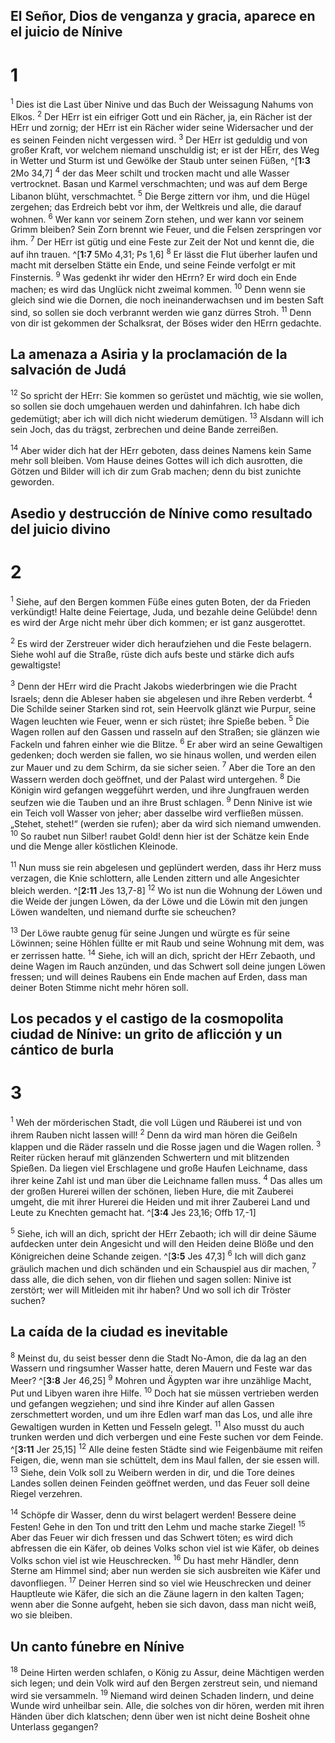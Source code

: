 ## El Señor, Dios de venganza y gracia, aparece en el juicio de Nínive
# 1
<sup class='bibleverse'>1</sup> Dies ist die Last über Ninive und das Buch der Weissagung Nahums von Elkos. <sup class='bibleverse'>2</sup> Der HErr ist ein eifriger Gott und ein Rächer, ja, ein Rächer ist der HErr und zornig; der HErr ist ein Rächer wider seine Widersacher und der es seinen Feinden nicht vergessen wird. <sup class='bibleverse'>3</sup> Der HErr ist geduldig und von großer Kraft, vor welchem niemand unschuldig ist; er ist der HErr, des Weg in Wetter und Sturm ist und Gewölke der Staub unter seinen Füßen, ^[**1:3** 2Mo 34,7] <sup class='bibleverse'>4</sup> der das Meer schilt und trocken macht und alle Wasser vertrocknet. Basan und Karmel verschmachten; und was auf dem Berge Libanon blüht, verschmachtet. <sup class='bibleverse'>5</sup> Die Berge zittern vor ihm, und die Hügel zergehen; das Erdreich bebt vor ihm, der Weltkreis und alle, die darauf wohnen. <sup class='bibleverse'>6</sup> Wer kann vor seinem Zorn stehen, und wer kann vor seinem Grimm bleiben? Sein Zorn brennt wie Feuer, und die Felsen zerspringen vor ihm. <sup class='bibleverse'>7</sup> Der HErr ist gütig und eine Feste zur Zeit der Not und kennt die, die auf ihn trauen. ^[**1:7** 5Mo 4,31; Ps 1,6] <sup class='bibleverse'>8</sup> Er lässt die Flut überher laufen und macht mit derselben Stätte ein Ende, und seine Feinde verfolgt er mit Finsternis. <sup class='bibleverse'>9</sup> Was gedenkt ihr wider den HErrn? Er wird doch ein Ende machen; es wird das Unglück nicht zweimal kommen. <sup class='bibleverse'>10</sup> Denn wenn sie gleich sind wie die Dornen, die noch ineinanderwachsen und im besten Saft sind, so sollen sie doch verbrannt werden wie ganz dürres Stroh. <sup class='bibleverse'>11</sup> Denn von dir ist gekommen der Schalksrat, der Böses wider den HErrn gedachte. 


 

## La amenaza a Asiria y la proclamación de la salvación de Judá
<sup class='bibleverse'>12</sup> So spricht der HErr: Sie kommen so gerüstet und mächtig, wie sie wollen, so sollen sie doch umgehauen werden und dahinfahren. Ich habe dich gedemütigt; aber ich will dich nicht wiederum demütigen. <sup class='bibleverse'>13</sup> Alsdann will ich sein Joch, das du trägst, zerbrechen und deine Bande zerreißen. 


<sup class='bibleverse'>14</sup> Aber wider dich hat der HErr geboten, dass deines Namens kein Same mehr soll bleiben. Vom Hause deines Gottes will ich dich ausrotten, die Götzen und Bilder will ich dir zum Grab machen; denn du bist zunichte geworden.



## Asedio y destrucción de Nínive como resultado del juicio divino
# 2
<sup class='bibleverse'>1</sup> Siehe, auf den Bergen kommen Füße eines guten Boten, der da Frieden verkündigt! Halte deine Feiertage, Juda, und bezahle deine Gelübde! denn es wird der Arge nicht mehr über dich kommen; er ist ganz ausgerottet. 


<sup class='bibleverse'>2</sup> Es wird der Zerstreuer wider dich heraufziehen und die Feste belagern. Siehe wohl auf die Straße, rüste dich aufs beste und stärke dich aufs gewaltigste! 


<sup class='bibleverse'>3</sup> Denn der HErr wird die Pracht Jakobs wiederbringen wie die Pracht Israels; denn die Ableser haben sie abgelesen und ihre Reben verderbt. <sup class='bibleverse'>4</sup> Die Schilde seiner Starken sind rot, sein Heervolk glänzt wie Purpur, seine Wagen leuchten wie Feuer, wenn er sich rüstet; ihre Spieße beben. <sup class='bibleverse'>5</sup> Die Wagen rollen auf den Gassen und rasseln auf den Straßen; sie glänzen wie Fackeln und fahren einher wie die Blitze. <sup class='bibleverse'>6</sup> Er aber wird an seine Gewaltigen gedenken; doch werden sie fallen, wo sie hinaus wollen, und werden eilen zur Mauer und zu dem Schirm, da sie sicher seien. <sup class='bibleverse'>7</sup> Aber die Tore an den Wassern werden doch geöffnet, und der Palast wird untergehen. <sup class='bibleverse'>8</sup> Die Königin wird gefangen weggeführt werden, und ihre Jungfrauen werden seufzen wie die Tauben und an ihre Brust schlagen. <sup class='bibleverse'>9</sup> Denn Ninive ist wie ein Teich voll Wasser von jeher; aber dasselbe wird verfließen müssen. „Stehet, stehet!“ (werden sie rufen); aber da wird sich niemand umwenden. <sup class='bibleverse'>10</sup> So raubet nun Silber! raubet Gold! denn hier ist der Schätze kein Ende und die Menge aller köstlichen Kleinode. 


<sup class='bibleverse'>11</sup> Nun muss sie rein abgelesen und geplündert werden, dass ihr Herz muss verzagen, die Knie schlottern, alle Lenden zittern und alle Angesichter bleich werden. ^[**2:11** Jes 13,7-8] <sup class='bibleverse'>12</sup> Wo ist nun die Wohnung der Löwen und die Weide der jungen Löwen, da der Löwe und die Löwin mit den jungen Löwen wandelten, und niemand durfte sie scheuchen? 



<sup class='bibleverse'>13</sup> Der Löwe raubte genug für seine Jungen und würgte es für seine Löwinnen; seine Höhlen füllte er mit Raub und seine Wohnung mit dem, was er zerrissen hatte. <sup class='bibleverse'>14</sup> Siehe, ich will an dich, spricht der HErr Zebaoth, und deine Wagen im Rauch anzünden, und das Schwert soll deine jungen Löwen fressen; und will deines Raubens ein Ende machen auf Erden, dass man deiner Boten Stimme nicht mehr hören soll.

## Los pecados y el castigo de la cosmopolita ciudad de Nínive: un grito de aflicción y un cántico de burla
# 3
<sup class='bibleverse'>1</sup> Weh der mörderischen Stadt, die voll Lügen und Räuberei ist und von ihrem Rauben nicht lassen will! <sup class='bibleverse'>2</sup> Denn da wird man hören die Geißeln klappen und die Räder rasseln und die Rosse jagen und die Wagen rollen. <sup class='bibleverse'>3</sup> Reiter rücken herauf mit glänzenden Schwertern und mit blitzenden Spießen. Da liegen viel Erschlagene und große Haufen Leichname, dass ihrer keine Zahl ist und man über die Leichname fallen muss. <sup class='bibleverse'>4</sup> Das alles um der großen Hurerei willen der schönen, lieben Hure, die mit Zauberei umgeht, die mit ihrer Hurerei die Heiden und mit ihrer Zauberei Land und Leute zu Knechten gemacht hat. 
^[**3:4** Jes 23,16; Offb 17,-1] 


<sup class='bibleverse'>5</sup> Siehe, ich will an dich, spricht der HErr Zebaoth; ich will dir deine Säume aufdecken unter dein Angesicht und will den Heiden deine Blöße und den Königreichen deine Schande zeigen. ^[**3:5** Jes 47,3] <sup class='bibleverse'>6</sup> Ich will dich ganz gräulich machen und dich schänden und ein Schauspiel aus dir machen, <sup class='bibleverse'>7</sup> dass alle, die dich sehen, von dir fliehen und sagen sollen: Ninive ist zerstört; wer will Mitleiden mit ihr haben? Und wo soll ich dir Tröster suchen? 




## La caída de la ciudad es inevitable
<sup class='bibleverse'>8</sup> Meinst du, du seist besser denn die Stadt No-Amon, die da lag an den Wassern und ringsumher Wasser hatte, deren Mauern und Feste war das Meer? ^[**3:8** Jer 46,25] <sup class='bibleverse'>9</sup> Mohren und Ägypten war ihre unzählige Macht, Put und Libyen waren ihre Hilfe. <sup class='bibleverse'>10</sup> Doch hat sie müssen vertrieben werden und gefangen wegziehen; und sind ihre Kinder auf allen Gassen zerschmettert worden, und um ihre Edlen warf man das Los, und alle ihre Gewaltigen wurden in Ketten und Fesseln gelegt. <sup class='bibleverse'>11</sup> Also musst du auch trunken werden und dich verbergen und eine Feste suchen vor dem Feinde. ^[**3:11** Jer 25,15] <sup class='bibleverse'>12</sup> Alle deine festen Städte sind wie Feigenbäume mit reifen Feigen, die, wenn man sie schüttelt, dem ins Maul fallen, der sie essen will. <sup class='bibleverse'>13</sup> Siehe, dein Volk soll zu Weibern werden in dir, und die Tore deines Landes sollen deinen Feinden geöffnet werden, und das Feuer soll deine Riegel verzehren. 

 

<sup class='bibleverse'>14</sup> Schöpfe dir Wasser, denn du wirst belagert werden! Bessere deine Festen! Gehe in den Ton und tritt den Lehm und mache starke Ziegel! <sup class='bibleverse'>15</sup> Aber das Feuer wir dich fressen und das Schwert töten; es wird dich abfressen die ein Käfer, ob deines Volks schon viel ist wie Käfer, ob deines Volks schon viel ist wie Heuschrecken. <sup class='bibleverse'>16</sup> Du hast mehr Händler, denn Sterne am Himmel sind; aber nun werden sie sich ausbreiten wie Käfer und davonfliegen. <sup class='bibleverse'>17</sup> Deiner Herren sind so viel wie Heuschrecken und deiner Hauptleute wie Käfer, die sich an die Zäune lagern in den kalten Tagen; wenn aber die Sonne aufgeht, heben sie sich davon, dass man nicht weiß, wo sie bleiben. 



## Un canto fúnebre en Nínive
<sup class='bibleverse'>18</sup> Deine Hirten werden schlafen, o König zu Assur, deine Mächtigen werden sich legen; und dein Volk wird auf den Bergen zerstreut sein, und niemand wird sie versammeln. <sup class='bibleverse'>19</sup> Niemand wird deinen Schaden lindern, und deine Wunde wird unheilbar sein. Alle, die solches von dir hören, werden mit ihren Händen über dich klatschen; denn über wen ist nicht deine Bosheit ohne Unterlass gegangen?